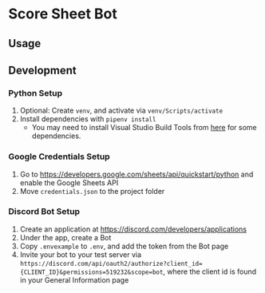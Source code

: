 # Score Sheet Bot

## Usage



## Development

### Python Setup

1. Optional: Create `venv`, and activate via `venv/Scripts/activate`
1. Install dependencies with `pipenv install`
    * You may need to install Visual Studio Build Tools from [here](https://visualstudio.microsoft.com/downloads/) for some dependencies.

### Google Credentials Setup

1. Go to https://developers.google.com/sheets/api/quickstart/python and enable the Google Sheets API
1. Move `credentials.json` to the project folder

### Discord Bot Setup

1. Create an application at https://discord.com/developers/applications
1. Under the app, create a Bot
1. Copy `.envexample` to `.env`, and add the token from the Bot page
1. Invite your bot to your test server via `https://discord.com/api/oauth2/authorize?client_id={CLIENT_ID}&permissions=519232&scope=bot`, where the client id is found in your General Information page